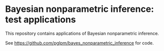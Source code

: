 # Bayesian nonparametric inference: test applications
This repository contains applications of Bayesian nonparametric inference.

See https://github.com/pglpm/bayes_nonparametric_inference for code.
